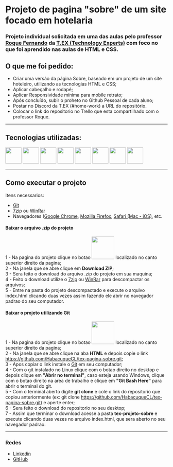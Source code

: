 # Projeto de pagina "sobre" de um site focado em hotelaria

### Projeto individual solicitada em uma das aulas pelo professor <a href="https://www.linkedin.com/in/coach-roque-fernando/">Roque Fernando</a> da <a href="https://texperts.com.br/">T.EX (Technology Experts)</a> com foco no que foi aprendido nas aulas de HTML e CSS.

## O que me foi pedido:

 - Criar uma versão da página Sobre, baseado em um projeto de um site hoteleiro, utilizando as tecnologias HTML e CSS;
 - Aplicar cabeçalho e rodapé;
 - Aplicar Responsividade mínima para mobile retrato;
 - Após concluído, subir o proheto no Github Pessoal de cada aluno;
 - Postar no Discord da T.EX (#home-work) a URL do repositório.
 - Colocar o link do repositorio no Trello que esta compartilhado com o professor Roque.

 ---

## Tecnologias utilizadas:

<a href="https://www.w3schools.com/html/"><img width="50px" src="https://user-images.githubusercontent.com/76459904/212593847-a31e854c-2395-4c2e-89ea-2d62c59abd4a.png"></a>
<a href="https://www.w3schools.com/css/"><img width="50px" src="https://user-images.githubusercontent.com/76459904/212593901-589ac54b-fd0e-4a96-a16e-774cf694f820.png"></a>
<a href="https://www.google.com/chrome/"><img width="50px" src="https://user-images.githubusercontent.com/76459904/212595207-18e0d906-9a36-42be-8c94-ae36ff12fab9.png"></a>
<a href="https://code.visualstudio.com/"><img width="50px" src="https://user-images.githubusercontent.com/76459904/212594408-2af4c35e-0bb1-4e90-a0bd-4451bf06757b.png"></a>
<a href="https://trello.com/"><img width="50px" src="https://user-images.githubusercontent.com/76459904/212593721-97302676-edcc-4516-97a3-52a6a0012c83.png"></a>
<a href="https://git-scm.com/"><img width="50px" src="https://user-images.githubusercontent.com/76459904/212594181-cdc0e838-f75c-445a-83df-81e1bc964259.png"></a>
<a href="https://github.com/"><img width="50px" src="https://user-images.githubusercontent.com/76459904/212594287-95674d16-9a60-459c-b8dc-579a80b89d37.png"></a>
<a href="https://www.gimp.org/"><img width="50px" src="https://user-images.githubusercontent.com/76459904/212592902-257ea65d-5284-4240-9fe4-ba82c14c88a6.png"></a>

 ---
 
 ## Como executar o projeto
 
 Itens necessarios:
  - <a href="https://git-scm.com/downloads">Git</a> 
  - <a href="https://www.7-zip.org/download.html">7zip</a> ou <a href="https://www.win-rar.com/download.html?&L=0">WinRar</a>
  - Navegadores (<a href="https://www.google.com/chrome/?brand=CHBD&brand=CHBD&gclid=Cj0KCQiAiJSeBhCCARIsAHnAzT9jr_q7d-drScf3drryXzc7vCJutmgOVQ8NWf80KS_nmJS685BL7mkaAmb7EALw_wcB&gclsrc=aw.ds">Google Chrome</a>, <a href="https://www.mozilla.org/pt-BR/firefox/new/">Mozilla Firefox</a>, <a href="https://support.apple.com/pt_BR/downloads/safari">Safari (Mac - iOS)</a>, etc.
 
 #### Baixar o arquivo .zip do projeto
 
 1 - Na pagina do projeto clique no botao <img src="https://user-images.githubusercontent.com/76459904/212737801-b701edb2-895a-4859-b5cc-c0092142cf0c.png" width="70px"> localizado no canto superior direito da pagina;</br>
 2 - Na janela que se abre clique em <strong>Download ZIP</strong>; </br>
 3 - Sera feito o download do arquivo .zip do projeto em sua maquina; </br>
 4 - Feito o download utilize o <a href="https://www.7-zip.org/download.html">7zip</a> ou <a href="https://www.win-rar.com/download.html?&L=0">WinRar</a> para descompactar os arquivos; </br>
 5 - Entre na pasta do projeto descompactado e execute o arquivo index.html clicando duas vezes assim fazendo ele abrir no navegador padrao do seu computador.
 
 #### Baixar o projeto utilizando Git
 
 1 - Na pagina do projeto clique no botao <img src="https://user-images.githubusercontent.com/76459904/212737801-b701edb2-895a-4859-b5cc-c0092142cf0c.png" width="70px"> localizado no canto superior direito da pagina;</br>
 2 - Na janela que se abre clique na aba <strong>HTML</strong> e depois copie o link https://github.com/HabacuqueCL/tex-pagina-sobre.git; </br>
 3 - Apos copiar o link instale o <a href="https://git-scm.com/downloads">Git</a> em seu computador; </br>
 4 - Com o git instalado no Linux clique com o botao direito no desktop e depois clique em <strong>"Abrir no terminal"</strong>, caso esteja usando Windows, clique com o botao direito na area de trabalho e clique em <strong>"Git Bash Here"</strong> para abrir o terminal do git. </br>
 5 - Com o terminal aberto digite <strong>git clone</strong> e cole o link do repositorio que copiou anteriormente (ex: git clone https://github.com/HabacuqueCL/tex-pagina-sobre.git) e aperte enter; </br>
 6 - Sera feito o download do repositorio no seu desktop; </br>
 7 - Assim que terminar o download acesse a pasta <strong>tex-projeto-sobre</strong> e execute clicando duas vezes no arquivo index.html, que sera aberto no seu navegador padrao.
 
 ---
 
### Redes
 
 - <a href="https://www.linkedin.com/in/habacuque-cavalcante-a0930ba9/">Linkedin</a>
 - <a href="https://github.com/HabacuqueCL">GitHub</a>
